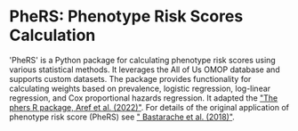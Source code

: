 # PheRS: Phenotype Risk Scores Calculation
'PheRS' is a Python package for calculating phenotype 
risk scores using various statistical methods. 
It leverages the All of Us OMOP database and supports 
custom datasets. The package provides functionality for 
calculating weights based on prevalence, logistic regression, 
log-linear regression, and Cox proportional hazards regression.
It adapted the ["The phers R package, Aref et al. (2022)"](https://doi.org/10.1093/bioinformatics/btac619).
For details of the original application of phenotype risk score (PheRS)
see [" Bastarache et al. (2018)"](https://pubmed.ncbi.nlm.nih.gov/29590070/).